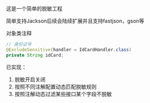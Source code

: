 这是一个简单的脱敏工程

简单支持Jackson后续会陆续扩展并且支持fastjson，gson等

对象类注释
```java
// 身份证号
@ExcludeSensitive(handler = IdCardHandler.class)
private String idCard;
```

已实现：
1. 脱敏开启关闭
2. 按照不同注解配置动态匹配脱敏规则
3. 按照注解动态过滤某些接口某个字段不脱敏

